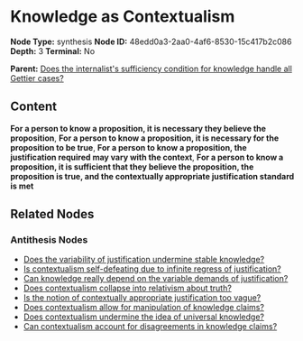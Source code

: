 # Knowledge as Contextualism

**Node Type:** synthesis
**Node ID:** 48edd0a3-2aa0-4af6-8530-15c417b2c086
**Depth:** 3
**Terminal:** No

**Parent:** [Does the internalist's sufficiency condition for knowledge handle all Gettier cases?](does-the-internalists-sufficiency-condition-for-knowledge-handle-all-gettier-cases-antithesis-c2e8b8f6-b497-4f4e-bad7-b3e2bc2d3082.md)

## Content

**For a person to know a proposition, it is necessary they believe the proposition**, **For a person to know a proposition, it is necessary for the proposition to be true**, **For a person to know a proposition, the justification required may vary with the context**, **For a person to know a proposition, it is sufficient that they believe the proposition, the proposition is true, and the contextually appropriate justification standard is met**

## Related Nodes

### Antithesis Nodes

- [Does the variability of justification undermine stable knowledge?](does-the-variability-of-justification-undermine-stable-knowledge-antithesis-dcc77cd8-1e3a-4b66-aa8f-211b3e42315e.md)
- [Is contextualism self-defeating due to infinite regress of justification?](is-contextualism-self-defeating-due-to-infinite-regress-of-justification-antithesis-d2759286-987e-4794-999e-a233e1744629.md)
- [Can knowledge really depend on the variable demands of justification?](can-knowledge-really-depend-on-the-variable-demands-of-justification-antithesis-001909a3-1696-4400-b97c-5845affef00d.md)
- [Does contextualism collapse into relativism about truth?](does-contextualism-collapse-into-relativism-about-truth-antithesis-88d26b77-5c3d-45c4-a353-d7f30b25c788.md)
- [Is the notion of contextually appropriate justification too vague?](is-the-notion-of-contextually-appropriate-justification-too-vague-antithesis-5771c7ad-df06-402e-865f-806c00f1d6b2.md)
- [Does contextualism allow for manipulation of knowledge claims?](does-contextualism-allow-for-manipulation-of-knowledge-claims-antithesis-ac8f0cdb-68cf-4561-9e3d-cc7e6784110b.md)
- [Does contextualism undermine the idea of universal knowledge?](does-contextualism-undermine-the-idea-of-universal-knowledge-antithesis-508427b5-300a-44af-8f47-3ed30efe607f.md)
- [Can contextualism account for disagreements in knowledge claims?](can-contextualism-account-for-disagreements-in-knowledge-claims-antithesis-e8850930-fb56-4f2d-b505-1dd73913089c.md)
